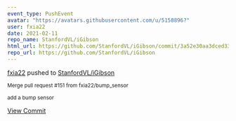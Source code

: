 ```yaml
---
event_type: PushEvent
avatar: "https://avatars.githubusercontent.com/u/5158896?"
user: fxia22
date: 2021-02-11
repo_name: StanfordVL/iGibson
html_url: https://github.com/StanfordVL/iGibson/commit/3a52e30aa3dced33f92f482b27fa2f139ad09ba7
repo_url: https://github.com/StanfordVL/iGibson
---
```


<a href='https://github.com/fxia22' target='_blank'>fxia22</a> pushed to <a href='https://github.com/StanfordVL/iGibson' target='_blank'>StanfordVL/iGibson</a>

<small>Merge pull request #151 from fxia22/bump_sensor

add a bump sensor</small>

<a href='https://github.com/StanfordVL/iGibson/commit/3a52e30aa3dced33f92f482b27fa2f139ad09ba7' target='_blank'>View Commit</a>